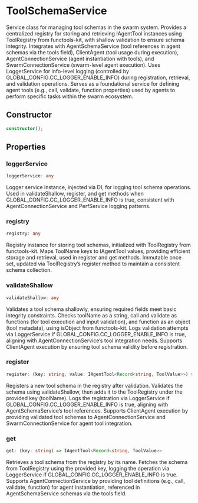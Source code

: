# ToolSchemaService

Service class for managing tool schemas in the swarm system.
Provides a centralized registry for storing and retrieving IAgentTool instances using ToolRegistry from functools-kit, with shallow validation to ensure schema integrity.
Integrates with AgentSchemaService (tool references in agent schemas via the tools field), ClientAgent (tool usage during execution), AgentConnectionService (agent instantiation with tools), and SwarmConnectionService (swarm-level agent execution).
Uses LoggerService for info-level logging (controlled by GLOBAL_CONFIG.CC_LOGGER_ENABLE_INFO) during registration, retrieval, and validation operations.
Serves as a foundational service for defining agent tools (e.g., call, validate, function properties) used by agents to perform specific tasks within the swarm ecosystem.

## Constructor

```ts
constructor();
```

## Properties

### loggerService

```ts
loggerService: any
```

Logger service instance, injected via DI, for logging tool schema operations.
Used in validateShallow, register, and get methods when GLOBAL_CONFIG.CC_LOGGER_ENABLE_INFO is true, consistent with AgentConnectionService and PerfService logging patterns.

### registry

```ts
registry: any
```

Registry instance for storing tool schemas, initialized with ToolRegistry from functools-kit.
Maps ToolName keys to IAgentTool values, providing efficient storage and retrieval, used in register and get methods.
Immutable once set, updated via ToolRegistry’s register method to maintain a consistent schema collection.

### validateShallow

```ts
validateShallow: any
```

Validates a tool schema shallowly, ensuring required fields meet basic integrity constraints.
Checks toolName as a string, call and validate as functions (for tool execution and input validation), and function as an object (tool metadata), using isObject from functools-kit.
Logs validation attempts via LoggerService if GLOBAL_CONFIG.CC_LOGGER_ENABLE_INFO is true, aligning with AgentConnectionService’s tool integration needs.
Supports ClientAgent execution by ensuring tool schema validity before registration.

### register

```ts
register: (key: string, value: IAgentTool<Record<string, ToolValue>>) => void
```

Registers a new tool schema in the registry after validation.
Validates the schema using validateShallow, then adds it to the ToolRegistry under the provided key (toolName).
Logs the registration via LoggerService if GLOBAL_CONFIG.CC_LOGGER_ENABLE_INFO is true, aligning with AgentSchemaService’s tool references.
Supports ClientAgent execution by providing validated tool schemas to AgentConnectionService and SwarmConnectionService for agent tool integration.

### get

```ts
get: (key: string) => IAgentTool<Record<string, ToolValue>>
```

Retrieves a tool schema from the registry by its name.
Fetches the schema from ToolRegistry using the provided key, logging the operation via LoggerService if GLOBAL_CONFIG.CC_LOGGER_ENABLE_INFO is true.
Supports AgentConnectionService by providing tool definitions (e.g., call, validate, function) for agent instantiation, referenced in AgentSchemaService schemas via the tools field.
